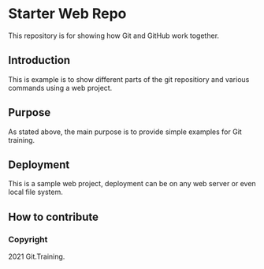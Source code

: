 # Starter Web Repo

This repository is for showing how Git and GitHub work together.

## Introduction

This is example is to show different parts of the git repositiory and various commands using a web project. 

## Purpose

As stated above, the main purpose is to provide simple examples for Git training.

## Deployment

This is a sample web project, deployment can be on any web server or even local file system.

## How to contribute

### Copyright

2021 Git.Training.